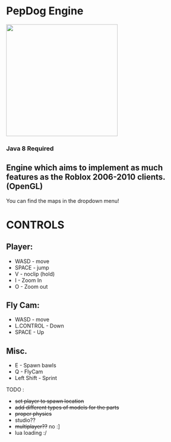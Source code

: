 # PepDog Engine

<img src="https://github.com/oikmo/RBXL-Loader/assets/78755068/29814e11-c557-41cd-81d7-a0afbb9c8f2a" width="300">

### Java 8 Required

## Engine which aims to implement as much features as the Roblox 2006-2010 clients. (OpenGL)

You can find the maps in the dropdown menu!

# CONTROLS
## Player:
- WASD - move
- SPACE - jump
- V - noclip (hold)
- I - Zoom In
- O - Zoom out

## Fly Cam:
- WASD - move
- L.CONTROL - Down
- SPACE - Up

## Misc.
- E - Spawn bawls
- Q - FlyCam
- Left Shift - Sprint

TODO : 
- ~~set player to spawn location~~
- ~~add different types of models for the parts~~
- ~~proper physics~~
- studio??
- ~~multiplayer??~~ no :]
- lua loading :/
